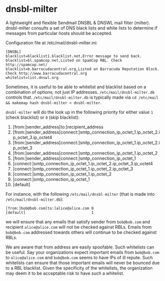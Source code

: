 dnsbl-milter
============

A lightweight and flexible Sendmail DNSBL &amp; DNSWL mail filter (milter). dnsbl-milter consults a set of DNS black lists and white lists to determine if messages from particular hosts should be accepted.

Configuration file at /etc/mail/dnsbl-milter.ini:

```
[DNSBL]
blacklist=blacklist1.blacklist.net,Error message to send back.
blacklist=bl.spamcop.net,Listed on SpamCop RBL. Check http://spamcop.net/
blacklist=b.barracudacentral.org,Listed on Barracuda Reputation Block. Check http://www.barracudacentral.org
whitelist=list.dnswl.org
```

Sometimes, it is useful to be able to whitelist and blacklist based on a combination of options; not just IP addresses.
`/etc/mail/dnsbl-milter.db` controls that. `/etc/mail/dnsbl-milter.db` is typically made via `cd /etc/mail && makemap hash dnsbl-milter < dnsbl-milter`.

`dnsbl-milter` will do the look up in the following priority for either value `1` (check blacklist) or `0` (skip blacklist):
1. [from:]sender_address[to:]recipient_address
1. [from:]sender_address[connect:]smtp_connection_ip_octet_1.ip_octet_2.ip_octet_3.ip_octet4
1. [from:]sender_address[connect:]smtp_connection_ip_octet_1.ip_octet_2.ip_octet_3
1. [from:]sender_address[connect:]smtp_connection_ip_octet_1.ip_octet_2
1. [from:]sender_address[connect:]smtp_connection_ip_octet_1
1. [connect:]smtp_connection_ip_octet_1.ip_octet_2.ip_octet_3.ip_octet4
1. [connect:]smtp_connection_ip_octet_1.ip_octet_2.ip_octet_3
1. [connect:]smtp_connection_ip_octet_1.ip_octet_2
1. [connect:]smtp_connection_ip_octet_1
1. [default]

For instance, with the following `/etc/mail/dnsbl-milter` (that is made into `/etc/mail/dnsbl-milter.db`):
```
[from:]bob@bob.com[to:]alice@alice.com 0
[default]                              1
```
we will ensure that any emails that satisfy sender from `bob@bob.com` and recipient `alice@alice.com` will not be checked against RBLs. Emails from `bob@bob.com` addressed towards others will continue to be checked against RBLs.

We are aware that from address are easily spoofable. Such whitelists can be useful. Say your organizations expect important emails from `bob@bob.com` to `alice@alice.com` and `bob@bob.com` seems to have IPs of ill repute. Such whitelists can ensure that those important emails will never be bounced due to a RBL blacklist. Given the specificity of the whitelists, the organization may deem it to be acceptable risk to have such a whitelist.


